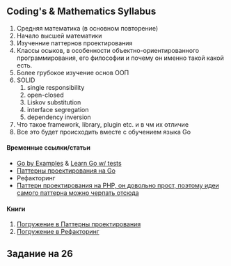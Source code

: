 ## Coding's & Mathematics Syllabus
1. Средняя математика (в основном повторение)
2. Начало высшей математики
3. Изученние паттернов проектирования
4. Классы осыков, в особенности объектно-ориентированного программирования, его философии и почему он именно такой какой есть.
5. Более грубокое изучение основ ООП
6.  SOLID
	1. single responsibility
	2. open-closed
	3. Liskov substitution
	4. interface segregation
	5. dependency inversion
7. Что такое framework, library, plugin etc. и в чм их отличие
8. Все это будет происходить вместе с обучением языка Go


#### Временные ссылки/статьи
- [Go by Examples](https://gobyexample.com/) & [Learn Go w/ tests](https://quii.gitbook.io/learn-go-with-tests)
- [Паттерны проектирования на Go](https://github.com/tmrts/go-patterns)
- Рефакторинг
- [Паттерн проектирования на PHP, он довольно прост, поэтому идеи самого паттерна можно черпать отсюда](https://github.com/kamranahmedse/design-patterns-for-humans)


#### Книги
1. [Погружение в Паттерны проектирования](https://mega.nz/#!YDhVzQII!5PXAwG3xvKqtOyEOBGuFEXMdbB_4ZejeZBEYsM43xhg)
2. [Погружение в Рефакторинг](https://mega.nz/#!dOpz3KDI!-H5Cl3H8q0-QoJxG2J4YzCeuB0iQrkmXRk6SCV1JjEQ)

## Задание на 26
<!--stackedit_data:
eyJkaXNjdXNzaW9ucyI6eyJPeEo0Y3VmM1p4VkltZjlCIjp7In
N0YXJ0Ijo1ODksImVuZCI6NzAwLCJ0ZXh0IjoiLSBbR28gYnkg
RXhhbXBsZXNdKGh0dHBzOi8vZ29ieWV4YW1wbGUuY29tLykgJi
BbTGVhcm4gR28gdy8gdGVzdHNdKGh0dHBzOi8vcXVpaeKApiJ9
LCJ5NG5NR0dqaHBxb1dyV1E4Ijp7InN0YXJ0Ijo5NjUsImVuZC
I6MTA3OCwidGV4dCI6IjEuIFvQn9C+0LPRgNGD0LbQtdC90LjQ
tSDQsiDQn9Cw0YLRgtC10YDQvdGLINC/0YDQvtC10LrRgtC40Y
DQvtCy0LDQvdC40Y9dKGh0dHBzOi8vbWVnYS5uei8jIVlEaFZ6
UUlJITVQWEF3RzN4dkvigKYifX0sImNvbW1lbnRzIjp7IklxN1
NFMzRUWjh4UDdUVEoiOnsiZGlzY3Vzc2lvbklkIjoiT3hKNGN1
ZjNaeFZJbWY5QiIsInN1YiI6ImdoOjUzNzY0OTUiLCJ0ZXh0Ij
oi0J7QsdCwINC/0YDQvtC10LrRgtCwINGPINC/0LXRgNC10LLQ
vtC20YMsINC80L7QttC10YIg0YPRgdC/0LXRjiDQuiDQvNC+0L
zQtdC90YLRgyDQutC+0LPQtNCwINGC0Ysg0L/RgNC+0YfQuNGC
0LDQtdGI0Ywg0LrQvdC40LPRgyIsImNyZWF0ZWQiOjE1MzUxMD
k2OTAwNzB9LCJjSFNvRFlzalFmMTlhdkR3Ijp7ImRpc2N1c3Np
b25JZCI6Ink0bk1HR2pocHFvV3JXUTgiLCJzdWIiOiJnaDo1Mz
c2NDk1IiwidGV4dCI6ItCd0LDRh9C90Lgg0YfQuNGC0LDRgtGM
INC10LUsINC+0L3QsCDQtdGB0YLRjCDQvdCwINC60LjQvdC00L
vQtSwg0LLRgdC1INGH0YLQviDQvdCw0Y/RgdC90L4g4oCUINGB
0L/RgNCw0YjQuNCy0LDQuSDQvtCx0Y/Qt9Cw0YLQtdC70YzQvd
C+LCDQuNC70Lgg0YLRg9GCLCDQuNC70Lgg0L3QtSDRgtGD0YIi
LCJjcmVhdGVkIjoxNTM1MTE5MTc5MTg0fX0sImhpc3RvcnkiOl
stMzQ0Njg2NTkzLDE0NDc2MzE2MzIsMjA5NTE1ODIyNCwxMDA2
NDk1NTAsMTg0NjY4ODEyLC0xODcyODkyNzA0XX0=
-->